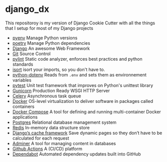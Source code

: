 # django_dx

This repositoroy is my version of Django Cookie Cutter with all the things that I setup for most of my Django projects

- [pyenv](https://github.com/pyenv/pyenv) Manage Python versions
- [poetry](https://python-poetry.org/) Manage Python dependencies
- [Django](https://www.djangoproject.com/) An awesome Web Framework
- [Git](https://git-scm.com/) Source Control
- [pylint](https://pylint.pycqa.org/en/latest/) Static code analyzer, enforces best practices and python standards
- [isort](https://pycqa.github.io/isort/) isort your imports, so you don't have to.
- [python-dotenv](https://saurabh-kumar.com/python-dotenv/) Reads from `.env` and sets them as environnement variables
- [pytest](https://docs.pytest.org/) Unit test framework that improves on Python's unittest library
- [Gunicorn](https://gunicorn.org/) Production Ready WSGI HTTP Server
- [Celery](https://docs.celeryq.dev/) Asynchronous task queue
- [Docker](https://www.docker.com/) OS-level virtualization to deliver software in packages called containers
- [Docker Compose](https://docs.docker.com/compose/) A tool for defining and running multi-container Docker applications
- [Postgres](https://www.postgresql.org/) Relational database management system
- [Redis](https://redis.io/) In-memory data structure store
- [Django’s cache framework](https://docs.djangoproject.com/en/dev/topics/cache/#django-s-cache-framework) Save dynamic pages so they don’t have to be calculated for each request
- [Adminer](https://www.adminer.org/) A tool for managing content in databases
- [Github Actions](https://github.com/features/actions) A (CI/CD) platform
- [Dependabot](https://github.com/dependabot) Automated dependency updates built into GitHub
